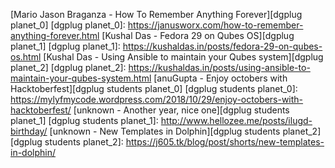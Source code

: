 [Mario Jason Braganza - How To Remember Anything Forever][dgplug planet_0]
[dgplug planet_0]: https://janusworx.com/how-to-remember-anything-forever.html
[Kushal Das - Fedora 29 on Qubes OS][dgplug planet_1]
[dgplug planet_1]: https://kushaldas.in/posts/fedora-29-on-qubes-os.html
[Kushal Das - Using Ansible to maintain your Qubes system][dgplug planet_2]
[dgplug planet_2]: https://kushaldas.in/posts/using-ansible-to-maintain-your-qubes-system.html
[anuGupta - Enjoy octobers with Hacktoberfest][dgplug students planet_0]
[dgplug students planet_0]: https://mylyfmycode.wordpress.com/2018/10/29/enjoy-octobers-with-hacktoberfest/
[unknown - Another year, nice one][dgplug students planet_1]
[dgplug students planet_1]: http://www.hellozee.me/posts/ilugd-birthday/
[unknown - New Templates in Dolphin][dgplug students planet_2]
[dgplug students planet_2]: https://j605.tk/blog/post/shorts/new-templates-in-dolphin/

